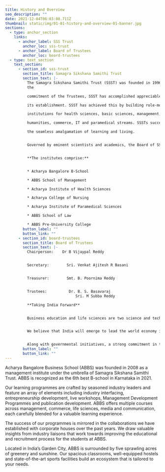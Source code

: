 ```yaml
---
title: History and Overview
seo_description: ""
date: 2021-12-04T06:03:08.711Z
thumbnail: static/img/01-01-history-and-overview-01-banner.jpg
sections:
  - type: anchor_section
    links:
      - anchor_label: SSS Trust
        anchor_loc: sss-trust
      - anchor_label: Board of Trustees
        anchor_loc: board-trustees
  - type: text_section
    text_section:
      - section_id: sss-trust
        section_title: Samagra Sikshana Samithi Trust
        section_text: |-
          The Samagra Sikshana Samithi Trust (SSST) was founded in 1996. Led by
          the

          commitment of the Trustees, SSST has accomplished appreciable growth since

          its establishment. SSST has achieved this by building role-model

          institutions for health sciences, basic sciences, management, law,

          humanities, commerce, IT and paramedical streams. SSSTs success relies on

          the seamless amalgamation of learning and living. 


          Governed by eminent scientists and academics, the Board of SSST institutions is led by Dr B. Vijaypal Reddy, an accomplished medical professional.


          **The institutes comprise:**


          * Acharya Bangalore B-School 

          * ABBS School of Management

          * Acharya Institute of Health Sciences

          * Acharya College of Nursing

          * Acharya Institute of Paramedical Sciences

          * ABBS School of Law

          * ABBS Pre-University College
        button_label: ""
        button_link: ""
      - section_id: board-trustees
        section_title: Board of Trustees
        section_text: |-
          Chairperson:    Dr B Vijaypal Reddy


          Secretary:        Sri. Venkat Ajitesh R Basani


          Treasurer:        Smt. B. Poornima Reddy


          Trustees:          Dr. B. S. Basavaraj
                                Sri. M Subba Reddy

          **Taking India Forward**


          Business education and life sciences are two science and technology fields that require tremendous intellectual inputs. The infrastructure for development is currently on the rise in India. 


          We believe that India will emerge to lead the world economy if we choose to continue the path of providing quality education. 


          Along with governmental initiatives, a strong commitment in the private sector is needed to build a proper base for intellectual growth through the establishment of centres of excellence in advanced education.
        button_label: ""
        button_link: ""
---
```

Acharya Bangalore Business School (ABBS) was founded in 2008 as a management institute under the umbrella of Samagra Sikshana Samithi Trust. ABBS is recognized as the 6th best B-school in Karnataka in 2021. 

Our learning programmes are crafted by seasoned industry leaders and feature an array of elements including industry interfacing, entrepreneurship development, live workshops, Management Development Programmes and publication development.
ABBS offers multiple courses across management, commerce, life sciences, media and communication, each carefully blended for a valuable learning experience.

The success of our programmes is mirrored in the collaborations we have established with corporate houses over the past years. We draw valuable insights from industry liaisons that work towards improving the educational and recruitment process for the students at ABBS. 

Located in India’s Garden City, ABBS is surrounded by five sprawling acres of greenery and sunshine. Our spacious classrooms, well-equipped hostels and state-of-the-art sports facilities build an ecosystem that is tailored to your needs.

